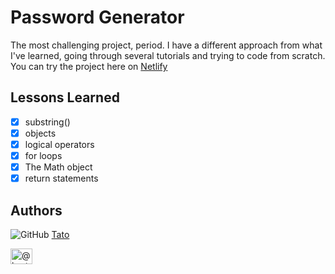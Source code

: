 
# Password Generator

The most challenging project, period. I have a different approach from what I've learned, going through several tutorials and trying to code from scratch.
You can try the project here on [Netlify](https://deft-fudge-2a9736.netlify.app/)
## Lessons Learned

- [x]  substring()
- [x]  objects
- [x]  logical operators
- [x]  for loops
- [x]  The Math object
- [x]  return statements

## Authors

 ![GitHub](https://user-images.githubusercontent.com/80773310/199714215-60064183-68b4-4367-96a0-1ac5bd1d4bfb.png)
 [Tato](https://github.com/DHCJS)

 <a href="https://medium.com/@hartatociptajaya" target="blank">
 <img align="left" src="https://user-images.githubusercontent.com/36799589/96227773-3acc6080-0fb2-11eb-837f-f5026d472969.jpg" alt="@hartatociptajaya" height="25" width="35" /></a>

